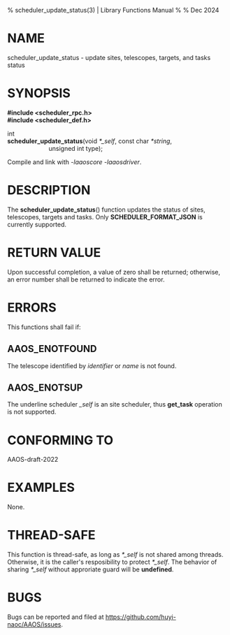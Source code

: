 % scheduler\_update\_status(3) | Library Functions Manual
%
% Dec 2024

NAME
====

scheduler\_update\_status - update sites, telescopes, targets, and tasks status

SYNOPSIS
========

**#include <scheduler_rpc.h>**  
**#include <scheduler_def.h>**

int  
**scheduler_update_status**(void *\*\_self*, const char *\*string*, 
$~~~~~~~~~~~~~~~~~~~~~~~~$unsigned int type);

Compile and link with *-laaoscore* *-laaosdriver*.

DESCRIPTION
===========

The **scheduler_update_status**() function updates the status of sites, telescopes, targets and tasks. Only **SCHEDULER_FORMAT_JSON** is currently supported.  

RETURN VALUE
============

Upon successful completion, a value of zero shall be returned; otherwise, an error number shall be returned to indicate the error.

ERRORS
======

This functions shall fail if:

AAOS\_ENOTFOUND
---------------

The telescope identified by *identifier* or *name* is not found.

AAOS\_ENOTSUP
------------

The underline scheduler *_self* is an site scheduler, thus **get_task** operation is not supported.

CONFORMING TO
=============

AAOS-draft-2022

EXAMPLES
========

None.

THREAD-SAFE
===========

This function is thread-safe, as long as *\*\_self* is not shared among threads. Otherwise, it is the caller's resposibility to protect *\*\_self*. The behavior of sharing *\*\_self* without approriate guard will be **undefined**.

BUGS
====

Bugs can be reported and filed at https://github.com/huyi-naoc/AAOS/issues.
